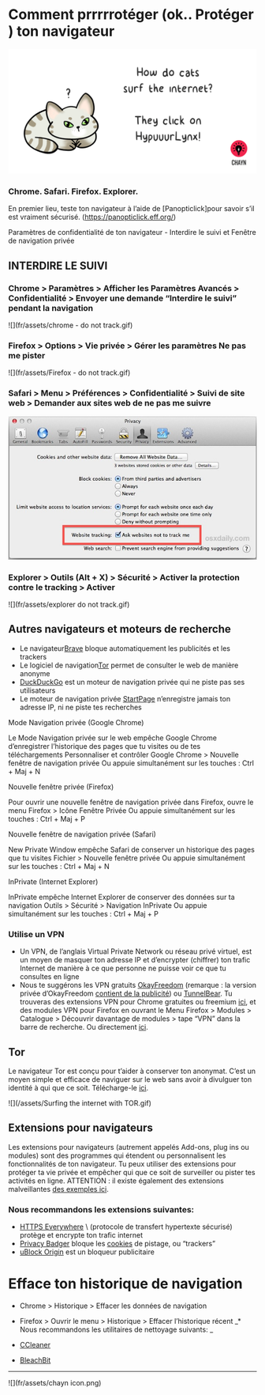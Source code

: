 # Comment prrrrrotéger (ok.. Protéger ) ton navigateur

![](fr/assets/HypuuurLynx.gif)

### Chrome. Safari. Firefox. Explorer.

En premier lieu, teste ton navigateur à l’aide de [Panopticlick]pour savoir s’il est vraiment sécurisé. (https://panopticlick.eff.org/)

Paramètres de confidentialité de ton navigateur - Interdire le suivi et Fenêtre de navigation privée

## INTERDIRE LE SUIVI

### **Chrome** > Paramètres > Afficher les Paramètres Avancés > Confidentialité > Envoyer une demande “Interdire le suivi” pendant la navigation

![](fr/assets/chrome - do not track.gif)



### **Firefox** > Options > Vie privée > Gérer les paramètres Ne pas me pister


![](fr/assets/Firefox - do not track.gif)


### **Safari** > Menu > Préférences > Confidentialité > Suivi de site web > Demander aux sites web de ne pas me suivre


![](fr/assets/do-not-track-safari.jpg)


### **Explorer** > Outils (Alt + X) > Sécurité > Activer la protection contre le tracking > Activer


![](fr/assets/explorer do not track.gif)


## Autres navigateurs et moteurs de recherche

* Le navigateur[Brave](https://www.brave.com/) bloque automatiquement les publicités et les trackers
* Le logiciel de navigation[Tor](https://www.torproject.org) permet de consulter le web de manière anonyme
* [DuckDuckGo](https://duckduckgo.com/about) est un moteur de navigation privée qui ne piste pas ses utilisateurs
* Le moteur de navigation privée [StartPage](https://www.startpage.com/) n’enregistre jamais ton adresse IP, ni ne piste tes recherches


Mode Navigation privée (Google Chrome)

Le Mode Navigation privée sur le web empêche  Google Chrome d’enregistrer l’historique des pages que tu visites ou de tes téléchargements
Personnaliser et contrôler Google Chrome > Nouvelle fenêtre de navigation privée
Ou appuie simultanément sur les touches : Ctrl + Maj + N


Nouvelle fenêtre privée (Firefox)

Pour ouvrir une nouvelle fenêtre de navigation privée dans Firefox, ouvre le menu Firefox > Icône Fenêtre Privée
Ou appuie simultanément sur les touches : Ctrl + Maj + P


Nouvelle fenêtre de navigation privée (Safari)

New Private Window empêche Safari de conserver un historique des pages que tu visites
Fichier > Nouvelle fenêtre privée
Ou appuie simultanément sur les touches : Ctrl + Maj + N


InPrivate (Internet Explorer)

InPrivate empêche Internet Explorer de conserver des données sur ta navigation 
Outils > Sécurité > Navigation InPrivate
Ou appuie simultanément sur les touches : Ctrl + Maj + P


### **Utilise un VPN**

* Un VPN, de l’anglais Virtual Private Network ou réseau privé virtuel, est un moyen de masquer ton adresse IP et d’encrypter (chiffrer) ton trafic Internet de manière à ce que personne ne puisse voir ce que tu consultes en ligne 
* Nous te suggérons les VPN gratuits [OkayFreedom](http://www.okfreedom.com/en/) (remarque : la version privée d’OkayFreedom [contient de la publicité](http://www.okfreedom.com/en/support#free)) ou [TunnelBear](https://www.tunnelbear.com/). Tu trouveras des extensions VPN pour Chrome gratuites ou freemium [ici](https://chrome.google.com/webstore/search/VPN?_category=extensions), et des modules VPN pour Firefox en ouvrant le Menu Firefox > Modules > Catalogue > Découvrir davantage de modules > tape “VPN” dans la barre de recherche. Ou directement [ici](https://addons.mozilla.org/fr/firefox/).


## **Tor**

Le navigateur Tor est conçu pour t’aider à conserver ton anonymat. C’est un moyen simple et efficace de naviguer sur le web sans avoir à divulguer ton identité à qui que ce soit. Télécharge-le [ici](https://www.torproject.org/projects/torbrowser.html.en).

![](/assets/Surfing the internet with TOR.gif)

 ## Extensions pour navigateurs

Les extensions pour navigateurs (autrement appelés Add-ons, plug ins ou modules) sont des programmes qui étendent ou personnalisent les fonctionnalités de ton navigateur. Tu peux utiliser des extensions pour protéger ta vie privée et empêcher qui que ce soit de surveiller ou pister tes activités en ligne.  ATTENTION : il existe également des extensions malveillantes [des exemples ici](http://www.makeuseof.com/tag/x-malicious-browser-extensions-help-hackers-target-victims/).

### Nous recommandons les extensions suivantes:

* [HTTPS Everywhere](https://www.eff.org/https-everywhere) \ (protocole de transfert hypertexte sécurisé) protège et encrypte ton trafic internet
* [Privacy Badger](https://www.eff.org/privacybadger) bloque les [cookies](https://en.wikipedia.org/wiki/HTTP_cookie) de pistage, ou “trackers”
* [uBlock Origin](https://www.ublock.org/) est un bloqueur publicitaire

# Efface ton historique de navigation
* Chrome > Historique > Effacer les données de navigation 
* Firefox > Ouvrir le menu > Historique > Effacer l’historique récent
_* Nous recommandons les utilitaires de nettoyage suivants:
_

* [CCleaner](https://www.google.com/url?q=http://www.piriform.com/ccleaner&sa=D&ust=1478912695317000&usg=AFQjCNHmtswm2AwMsRtywjxd7unIPKSXSg)

* [BleachBit](https://www.google.com/url?q=http://www.bleachbit.org/&sa=D&ust=1478912695318000&usg=AFQjCNEjz3m2EuO6O2lPl4Vo_KAe6CHsjQ)

---
![](fr/assets/chayn icon.png)





